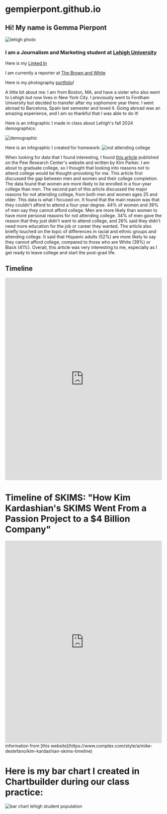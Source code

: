 # gempierpont.github.io
## Hi! My name is Gemma Pierpont

![lehigh photo](https://github.com/gempierpont/gempierpont.github.io/blob/main/About-History-Hero.jpg?raw=true)

### I am a Journalism and Marketing student at [Lehigh University](https://www2.lehigh.edu/)

Here is my [Linked In](https://www.linkedin.com/in/gemma-pierpont-342640244/)

I am currently a reporter at [The Brown and White](https://thebrownandwhite.com/)

Here is my photography [portfolio](https://gempierpont.wixsite.com/gpierpontphotography)!

A little bit about me: I am from Boston, MA, and have a sister who also went to Lehigh but now lives in New York City. I previously went to Fordham University but decided to transfer after my sophomore year there. I went abroad to Barcelona, Spain last semester and loved it. Going abroad was an amazing experience, and I am so thankful that I was able to do it!

Here is an infographic I made in class about Lehigh's fall 2024 demographics:

![demographic](https://github.com/gempierpont/gempierpont.github.io/blob/main/Business%20Sales%20(1).png?raw=true)

Here is an infographic I created for homework:
![not attending college](https://github.com/gempierpont/gempierpont.github.io/blob/main/College%20Dropout%20(1).jpg?raw=true)

When looking for data that I found interesting, I found [this article](https://www.pewresearch.org/short-reads/2021/11/08/whats-behind-the-growing-gap-between-men-and-women-in-college-completion/) published on the Pew Research Center's website and written by Kim Parker. I am about to graduate college, so I thought that looking into reasons not to attend college would be thought-provoking for me. This article first discussed the gap between men and women and their college completion. The data found that women are more likely to be enrolled in a four-year college than men. The second part of this article discussed the major reasons for not attending college, from both men and women ages 25 and older. This data is what I focused on. It found that the main reason was that they couldn't afford to attend a four-year degree. 44% of women and 39% of men say they cannot afford college. Men are more likely than women to have more personal reasons for not attending college. 34% of men gave the reason that they just didn't want to attend college, and 26% said they didn't need more education for the job or career they wanted. The article also briefly touched on the topic of differences in racial and ethnic groups and attending college. It said that Hispanic adults (52%) are more likely to say they cannot afford college, compared to those who are White (39%) or Black (41%). Overall, this article was very interesting to me, especially as I get ready to leave college and start the post-grad life. 


## Timeline

<iframe src='https://cdn.knightlab.com/libs/timeline3/latest/embed/index.html?source=1p-7S87xtFUuiIdzave8eSKVrmWfcveJWuF48IqRrELE&font=Default&lang=en&initial_zoom=2&height=650' width='100%' height='650' webkitallowfullscreen mozallowfullscreen allowfullscreen frameborder='0'></iframe>


# Timeline of SKIMS: "How Kim Kardashian's SKIMS Went From a Passion Project to a $4 Billion Company"
<iframe src='https://cdn.knightlab.com/libs/timeline3/latest/embed/index.html?source=1efq27hLG2gKeAAg4_veQgo1ro8H3Ez7JxDdFG_kK5oU&font=Default&lang=en&initial_zoom=2&height=650' width='100%' height='650' webkitallowfullscreen mozallowfullscreen allowfullscreen frameborder='0'></iframe>
information from [this website](https://www.complex.com/style/a/mike-destefano/kim-kardashian-skims-timeline)

# Here is my bar chart I created in Chartbuilder during our class practice: 
![bar chart lehigh student population](https://github.com/gempierpont/gempierpont.github.io/blob/main/2024_Lehigh_Student_Profile_Percentage_chartbuilder.png?raw=true)

